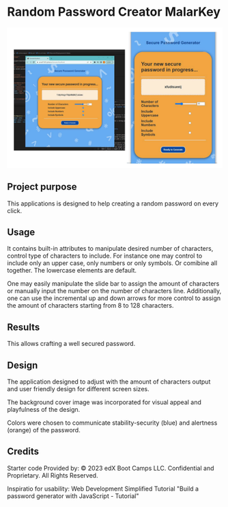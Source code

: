 # Random Password Creator MalarKey

![alt text](./assets/screenshot3-01.jpg)

## Project purpose
This applications is designed to 
help creating a random password on every click. 


## Usage
It contains built-in attributes to manipulate desired number of characters, control type of characters to include. For instance one may control to include only an upper case, only numbers or only symbols. Or comibine all together. The lowercase elements are default.

 One may easily manipulate the slide bar to assign the amount of characters or manually input the number on the number of characters line. Additionally, one can use the incremental up and down arrows for more control to assign the amount of characters starting from 8 to 128 characters. 

## Results
This allows crafting a well secured password.


## Design
The application designed to adjust with the amount of characters output and user friendly design for different screen sizes. 

The background cover image was incorporated for visual appeal and playfulness of the design. 

Colors were chosen to communicate stability-security (blue) and alertness (orange) of the password.


## Credits
Starter code Provided by:
© 2023 edX Boot Camps LLC. Confidential and Proprietary. All Rights Reserved.

Inspiratio for usability: Web Development Simplified Tutorial "Build a password generator with JavaScript - Tutorial" 